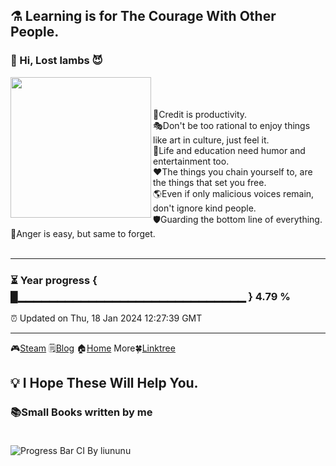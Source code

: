 ## ⚗️ Learning is for The Courage With Other People.
### 🌱 Hi, Lost lambs 😈<br/>
<img align="left" src="https://github.com/VoluntieTsai/VoluntieTsai/blob/main/Elias.png" height="225" width="auto" >  
<br/><br/><br/>
🤝Credit is productivity.<br/>
🎭Don't be too rational to enjoy things like art in culture, just feel it.<br/>
👻Life and education need humor and entertainment too.<br/>
❤️The things you chain yourself to, are the things that set you free.<br/>
🌎Even if only malicious voices remain, don't ignore kind people.<br/>
🛡️Guarding the bottom line of everything.<br/>
🍃Anger is easy, but same to forget.
<br/><br/>

---
### ⏳ Year progress { █▁▁▁▁▁▁▁▁▁▁▁▁▁▁▁▁▁▁▁▁▁▁▁▁▁▁▁▁▁ } 4.79 %
⏰ Updated on Thu, 18 Jan 2024 12:27:39 GMT

---
🎮[Steam](https://steamcommunity.com/profiles/76561198179920187) 🗒️[Blog](https://steamcommunity.com/profiles/76561198179920187) 🏠[Home](https://steamcommunity.com/profiles/76561198179920187) More🍀[Linktree](https://linktr.ee/)
## 💡 I Hope These Will Help You.
### 📚Small Books written by me<br/><br/>
![Progress Bar CI By liununu](https://github.com/liununu/liununu/workflows/Progress%20Bar%20CI/badge.svg)
